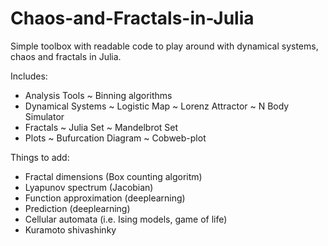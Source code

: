 # Chaos-and-Fractals-in-Julia
Simple toolbox with readable code to play around with dynamical systems, chaos and fractals in Julia.

Includes:
- Analysis Tools
    ~ Binning algorithms
- Dynamical Systems
    ~ Logistic Map
    ~ Lorenz Attractor
    ~ N Body Simulator
- Fractals
    ~ Julia Set
    ~ Mandelbrot Set
- Plots
    ~ Bufurcation Diagram
    ~ Cobweb-plot


Things to add:
- Fractal dimensions (Box counting algoritm)
- Lyapunov spectrum (Jacobian)
- Function approximation (deeplearning)
- Prediction (deeplearning)
- Cellular automata (i.e. Ising models, game of life)
- Kuramoto shivashinky
    
